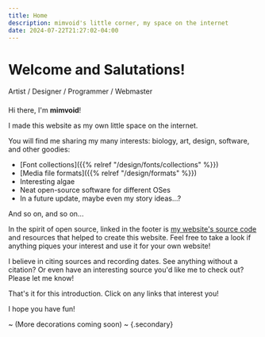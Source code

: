 ```yaml
---
title: Home
description: mimvoid's little corner, my space on the internet
date: 2024-07-22T21:27:02-04:00
---
```


# Welcome and Salutations!

<div style="margin-bottom: 1.5em">
    <span class="secondary">Artist</span>
    / <span class="secondary">Designer</span>
    / <span class="secondary">Programmer</span>
    / <span class="secondary">Webmaster</span>
</div>

Hi there, I'm **mimvoid**!

I made this website as my own little space on the internet.

You will find me sharing my many interests:
<span class="secondary">biology, art, design, software,</span>
and other goodies:

- [Font collections]({{% relref "/design/fonts/collections" %}})
- [Media file formats]({{% relref "/design/formats" %}})
- Interesting algae
- Neat open-source software for different OSes
- In a future update, maybe even my story ideas...?

And so on, and so on...

In the spirit of open source, linked in the footer is
[my website's source code](https://github.com/mimvoid/neocities-site)
and resources that helped to create this website. Feel free to
take a look if anything piques your interest and use it for your own website!

I believe in citing sources and recording dates. See anything without a citation?
Or even have an interesting source you'd like me to check out? Please let me know!

That's it for this introduction. Click on any links that interest you!

I hope you have fun!

~ (More decorations coming soon) ~
{.secondary}
